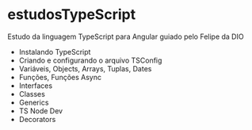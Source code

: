 # estudosTypeScript

Estudo da linguagem TypeScript para Angular guiado pelo Felipe da DIO

- Instalando TypeScript
- Criando e configurando o arquivo TSConfig
- Variáveis, Objects, Arrays, Tuplas, Dates
- Funções, Funções Async
- Interfaces
- Classes
- Generics
- TS Node Dev
- Decorators